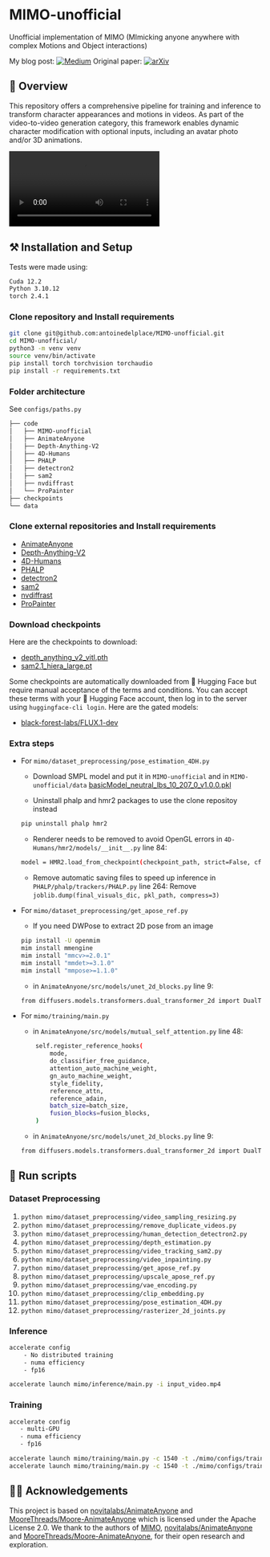 # MIMO-unofficial
Unofficial implementation of MIMO (MImicking anyone anywhere with complex Motions and Object interactions)

My blog post: [![Medium](https://img.shields.io/badge/Medium-12100E?style=for-the-badge&logo=medium&logoColor=white)](https://medium.com/@delplaceantoine/mastering-mimo-mimicking-anyone-anywhere-with-complex-motions-and-object-interactions-e8598d9d97d6)
Original paper: [![arXiv](https://img.shields.io/badge/arXiv-2409.16160-00ff00.svg)](https://arxiv.org/abs/2409.16160)

## 🎯 Overview
This repository offers a comprehensive pipeline for training and inference to transform character appearances and motions in videos. As part of the video-to-video generation category, this framework enables dynamic character modification with optional inputs, including an avatar photo and/or 3D animations.

<video controls autoplay loop src="https://github.com/antoinedelplace/MIMO-unofficial/assets/demo.mov">Demo</video>


## ⚒️ Installation and Setup
Tests were made using:
```bash
Cuda 12.2
Python 3.10.12
torch 2.4.1
```

### Clone repository and Install requirements
```bash
git clone git@github.com:antoinedelplace/MIMO-unofficial.git
cd MIMO-unofficial/
python3 -m venv venv
source venv/bin/activate
pip install torch torchvision torchaudio
pip install -r requirements.txt
```

### Folder architecture
See `configs/paths.py`
```bash
├── code
│   ├── MIMO-unofficial
│   ├── AnimateAnyone
│   ├── Depth-Anything-V2
│   ├── 4D-Humans
│   ├── PHALP
│   ├── detectron2
│   ├── sam2
│   ├── nvdiffrast
│   └── ProPainter
├── checkpoints
└── data
```

### Clone external repositories and Install requirements
- [AnimateAnyone](https://github.com/novitalabs/AnimateAnyone)
- [Depth-Anything-V2](https://github.com/DepthAnything/Depth-Anything-V2)
- [4D-Humans](https://github.com/shubham-goel/4D-Humans)
- [PHALP](https://github.com/brjathu/PHALP)
- [detectron2](https://github.com/facebookresearch/detectron2)
- [sam2](https://github.com/facebookresearch/sam2)
- [nvdiffrast](https://github.com/NVlabs/nvdiffrast)
- [ProPainter](https://github.com/sczhou/ProPainter.git)

### Download checkpoints
Here are the checkpoints to download:
- [depth_anything_v2_vitl.pth](https://huggingface.co/depth-anything/Depth-Anything-V2-Large/resolve/main/depth_anything_v2_vitl.pth)
- [sam2.1_hiera_large.pt](https://dl.fbaipublicfiles.com/segment_anything_2/092824/sam2.1_hiera_large.pt)

Some checkpoints are automatically downloaded from 🤗 Hugging Face but require manual acceptance of the terms and conditions. You can accept these terms with your 🤗 Hugging Face account, then log in to the server using `huggingface-cli login`. Here are the gated models:
- [black-forest-labs/FLUX.1-dev](https://huggingface.co/black-forest-labs/FLUX.1-dev)

### Extra steps
- For `mimo/dataset_preprocessing/pose_estimation_4DH.py`
    - Download SMPL model and put it in `MIMO-unofficial` and in `MIMO-unofficial/data`
    [basicModel_neutral_lbs_10_207_0_v1.0.0.pkl](https://huggingface.co/spaces/brjathu/HMR2.0/resolve/e5201da358ccbc04f4a5c4450a302fcb9de571dd/data/smpl/basicModel_neutral_lbs_10_207_0_v1.0.0.pkl)

    - Uninstall phalp and hmr2 packages to use the clone repositoy instead
    ```bash
    pip uninstall phalp hmr2
    ```

    - Renderer needs to be removed to avoid OpenGL errors
    in `4D-Humans/hmr2/models/__init__.py` line 84:
    ```bash
    model = HMR2.load_from_checkpoint(checkpoint_path, strict=False, cfg=model_cfg, init_renderer=False)
    ```

    - Remove automatic saving files to speed up inference
    in `PHALP/phalp/trackers/PHALP.py` line 264:
    Remove `joblib.dump(final_visuals_dic, pkl_path, compress=3)`

- For `mimo/dataset_preprocessing/get_apose_ref.py`
    - If you need DWPose to extract 2D pose from an image
    ```bash
    pip install -U openmim
    mim install mmengine
    mim install "mmcv>=2.0.1"
    mim install "mmdet>=3.1.0"
    mim install "mmpose>=1.1.0"
    ```

    - in `AnimateAnyone/src/models/unet_2d_blocks.py` line 9:
    ```bash
    from diffusers.models.transformers.dual_transformer_2d import DualTransformer2DModel
    ```

- For `mimo/training/main.py`
    - in `AnimateAnyone/src/models/mutual_self_attention.py` line 48:
    ```bash
        self.register_reference_hooks(
            mode,
            do_classifier_free_guidance,
            attention_auto_machine_weight,
            gn_auto_machine_weight,
            style_fidelity,
            reference_attn,
            reference_adain,
            batch_size=batch_size,
            fusion_blocks=fusion_blocks,
        )
    ```

    - in `AnimateAnyone/src/models/unet_2d_blocks.py` line 9:
    ```bash
    from diffusers.models.transformers.dual_transformer_2d import DualTransformer2DModel
    ```


## 🚀 Run scripts
### Dataset Preprocessing
1. `python mimo/dataset_preprocessing/video_sampling_resizing.py`
1. `python mimo/dataset_preprocessing/remove_duplicate_videos.py`
1. `python mimo/dataset_preprocessing/human_detection_detectron2.py`
1. `python mimo/dataset_preprocessing/depth_estimation.py`
1. `python mimo/dataset_preprocessing/video_tracking_sam2.py`
1. `python mimo/dataset_preprocessing/video_inpainting.py`
1. `python mimo/dataset_preprocessing/get_apose_ref.py`
1. `python mimo/dataset_preprocessing/upscale_apose_ref.py`
1. `python mimo/dataset_preprocessing/vae_encoding.py`
1. `python mimo/dataset_preprocessing/clip_embedding.py`
1. `python mimo/dataset_preprocessing/pose_estimation_4DH.py`
1. `python mimo/dataset_preprocessing/rasterizer_2d_joints.py`

### Inference
```bash
accelerate config
    - No distributed training
    - numa efficiency
    - fp16

accelerate launch mimo/inference/main.py -i input_video.mp4
```

### Training
```bash
accelerate config
   - multi-GPU
   - numa efficiency
   - fp16

accelerate launch mimo/training/main.py -c 1540 -t ./mimo/configs/training/cfg_phase1.yaml
accelerate launch mimo/training/main.py -c 1540 -t ./mimo/configs/training/cfg_phase2.yaml
```

## 🙏🏻 Acknowledgements
This project is based on [novitalabs/AnimateAnyone](https://github.com/novitalabs/AnimateAnyone) and [MooreThreads/Moore-AnimateAnyone](https://github.com/MooreThreads/Moore-AnimateAnyone) which is licensed under the Apache License 2.0. We thank to the authors of [MIMO](https://menyifang.github.io/projects/MIMO/index.html), [novitalabs/AnimateAnyone](https://github.com/novitalabs/AnimateAnyone) and [MooreThreads/Moore-AnimateAnyone](https://github.com/MooreThreads/Moore-AnimateAnyone), for their open research and exploration.